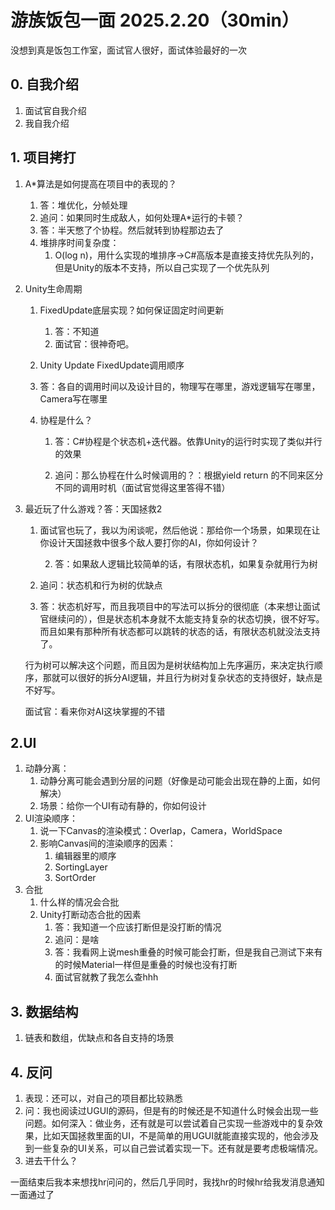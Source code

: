 # 游族饭包一面 2025.2.20（30min）

没想到真是饭包工作室，面试官人很好，面试体验最好的一次

## 0. 自我介绍

1. 面试官自我介绍
2. 我自我介绍

## 1. 项目拷打

1. A*算法是如何提高在项目中的表现的？
   1. 答：堆优化，分帧处理
   2. 追问：如果同时生成敌人，如何处理A*运行的卡顿？
   3. 答：半天憋了个协程。然后就转到协程那边去了
   4. 堆排序时间复杂度：
      1. O(log n)，用什么实现的堆排序->C#高版本是直接支持优先队列的，但是Unity的版本不支持，所以自己实现了一个优先队列

2. Unity生命周期

   1. FixedUpdate底层实现？如何保证固定时间更新
      1. 答：不知道
      2. 面试官：很神奇吧。

   2. Unity Update FixedUpdate调用顺序

   1. 答：各自的调用时间以及设计目的，物理写在哪里，游戏逻辑写在哪里，Camera写在哪里

   3. 协程是什么？

      1. 答：C#协程是个状态机+迭代器。依靠Unity的运行时实现了类似并行的效果

      2. 追问：那么协程在什么时候调用的？：根据yield return 的不同来区分不同的调用时机（面试官觉得这里答得不错）

3. 最近玩了什么游戏？答：天国拯救2

   1. 面试官也玩了，我以为闲谈呢，然后他说：那给你一个场景，如果现在让你设计天国拯救中很多个敌人要打你的AI，你如何设计？
   
   
      2. 答：如果敌人逻辑比较简单的话，有限状态机，如果复杂就用行为树
   
   
   3. 追问：状态机和行为树的优缺点
   
   4. 答：状态机好写，而且我项目中的写法可以拆分的很彻底（本来想让面试官继续问的），但是状态机本身就不太能支持复杂的状态切换，很不好写。而且如果有那种所有状态都可以跳转的状态的话，有限状态机就没法支持了。
   
   行为树可以解决这个问题，而且因为是树状结构加上先序遍历，来决定执行顺序，那就可以很好的拆分AI逻辑，并且行为树对复杂状态的支持很好，缺点是不好写。
   
   面试官：看来你对AI这块掌握的不错

## 2.UI

1. 动静分离：
   1. 动静分离可能会遇到分层的问题（好像是动可能会出现在静的上面，如何解决）
   2. 场景：给你一个UI有动有静的，你如何设计
2. UI渲染顺序：
   1. 说一下Canvas的渲染模式：Overlap，Camera，WorldSpace
   2. 影响Canvas间的渲染顺序的因素：
      1. 编辑器里的顺序
      2. SortingLayer
      3. SortOrder
3. 合批
   1. 什么样的情况会合批
   2. Unity打断动态合批的因素
      1. 答：我知道一个应该打断但是没打断的情况
      2. 追问：是啥
      3. 答：我看网上说mesh重叠的时候可能会打断，但是我自己测试下来有的时候Material一样但是重叠的时候也没有打断
      4. 面试官就教了我怎么查hhh

## 3. 数据结构

1. 链表和数组，优缺点和各自支持的场景

## 4. 反问

1. 表现：还可以，对自己的项目都比较熟悉
2. 问：我也阅读过UGUI的源码，但是有的时候还是不知道什么时候会出现一些问题。如何深入：做业务，还有就是可以尝试着自己实现一些游戏中的复杂效果，比如天国拯救里面的UI，不是简单的用UGUI就能直接实现的，他会涉及到一些复杂的UI关系，可以自己尝试着实现一下。还有就是要考虑极端情况。
3. 进去干什么？

一面结束后我本来想找hr问问的，然后几乎同时，我找hr的时候hr给我发消息通知一面通过了